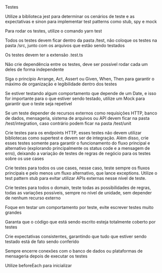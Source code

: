 
Testes

Utilize a biblioteca jest para determinar os cenários de teste e as expectativas e sinon para implementar test patterns como stub, spy e mock

Para rodar os testes, utilize o comando yarn test

Todos os testes devem ficar dentro da pasta /test, não coloque os testes na pasta /src, junto com os arquivos que estão sendo testados

Os testes devem ter a extensão .test.ts

Não crie dependência entre os testes, deve ser possível rodar cada um deles de forma independente

Siga o princípio Arrange, Act, Assert ou Given, When, Then para garantir o máximo de organização e legibilidade dentro dos testes

Se estiver testando algum comportamento que depende de um Date, e isso for importante para o que estiver sendo testado, utilize um Mock para garantir que o teste seja repetível

Se um teste depender de recursos externos como requisições HTTP, banco de dados, mensageria, sistema de arquivos ou API devem ficar na pasta /test/integration, caso contrário podem ficar na pasta /test/unit

Crie testes para os endpoints HTTP, esses testes não devem utilizar bibliotecas como supertest e devem ser de integração. Além disso, crie esses testes somente para garantir o funcionamento do fluxo principal e alternativo (explorando principalmente os status code e a mensagem de erro), deixando a variação de testes de regras de negócio para os testes sobre os use cases

Crie testes para todos os use cases, nesse caso, teste sempre os fluxos principais e pelo menos um fluxo alternativo, que lance exceptions. Utilize o test pattern stub para evitar utilizar APIs externas nesse nível de teste.

Crie testes para todos o domain, teste todas as possibilidades de regras, todas as variações possíveis, sempre no nível de unidade, sem depender de nenhum recurso externo

Foque em testar um comportamento por teste, evite escrever testes muito grandes

Garanta que o código que está sendo escrito esteja totalmente coberto por testes

Crie expectativas consistentes, garantindo que tudo que estiver sendo testado está de fato sendo conferido

Sempre encerre conexões com o banco de dados ou plataformas de mensageria depois de executar os testes

Utilize beforeEach para inicializar